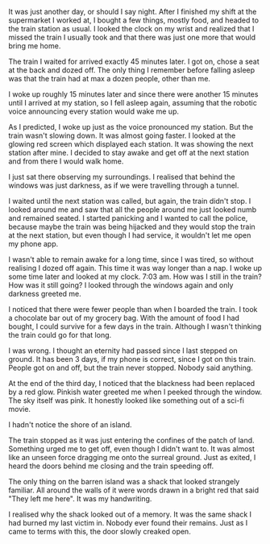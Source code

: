 It was just another day, or should I say night. After I finished my shift at the supermarket I worked at, I bought a few things, mostly food, and headed to the train station as usual. I looked the clock on my wrist and realized that I missed the train I usually took and that there was just one more that would bring me home.

The train I waited for arrived exactly 45 minutes later. I got on, chose a seat at the back and dozed off. The only thing I remember before falling asleep was that the train had at max a dozen people, other than me.

I woke up roughly 15 minutes later and since there were another 15 minutes until I arrived at my station, so I fell asleep again, assuming that the robotic voice announcing every station would wake me up.

As I predicted, I woke up just as the voice pronounced my station. But the train wasn't slowing down. It was almost going faster. I looked at the glowing red screen which displayed each station. It was showing the next station after mine. I decided to stay awake and get off at the next station and from there I would walk home.

I just sat there observing my surroundings. I realised that behind the windows was just darkness, as if we were travelling through a tunnel.

I waited until the next station was called, but again, the train didn't stop. I looked around me and saw that all the people around me just looked numb and remained seated. I started panicking and I wanted to call the police, because maybe the train was being hijacked and they would stop the train at the next station, but even though I had service, it wouldn't let me open my phone app.

I wasn't able to remain awake for a long time, since I was tired, so without realising I dozed off again. This time it was way longer than a nap. I woke up some time later and looked at my clock. 7:03 am. How was I still in the train? How was it still going? I looked through the windows again and only darkness greeted me.

I noticed that there were fewer people than when I boarded the train. I took a chocolate bar out of my grocery bag. With the amount of food I had bought, I could survive for a few days in the train. Although I wasn't thinking the train could go for that long.

I was wrong. I thought an eternity had passed since I last stepped on ground. It has been 3 days, if my phone is correct, since I got on this train. People got on and off, but the train never stopped. Nobody said anything.

At the end of the third day, I noticed that the blackness had been replaced by a red glow. Pinkish water greeted me when I peeked through the window. The sky itself was pink.  It honestly looked like something out of a sci-fi movie.

I hadn't notice the shore of an island.

The train stopped as it was just entering the confines of the patch of land. Something urged me to get off, even though I didn't want to. It was almost like an unseen force dragging me onto the surreal ground. Just as exited, I heard the doors behind me closing and the train speeding off.

The only thing on the barren island was a shack that looked strangely familiar. All around the walls of it were words drawn in a bright red that said "They left me here". It was my handwriting.

I realised why the shack looked out of a memory. It was the same shack I had burned my last victim in. Nobody ever found their remains. Just as I came to terms with this, the door slowly creaked open.